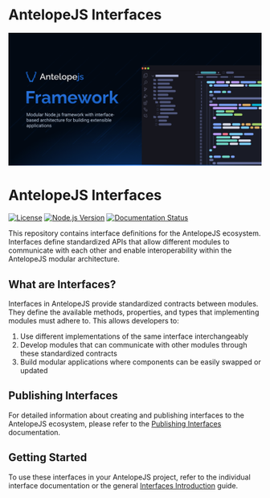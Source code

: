 # AntelopeJS Interfaces

![AntelopeJS Interfaces](.github/social-card.png)

# AntelopeJS Interfaces

[![License](https://img.shields.io/badge/License-Apache_2.0-blue.svg)](https://opensource.org/licenses/Apache-2.0)
[![Node.js Version](https://img.shields.io/badge/node-%3E%3D18.0.0-brightgreen)](https://nodejs.org/)
[![Documentation Status](https://img.shields.io/badge/docs-latest-brightgreen)](https://antelopejs.com)

This repository contains interface definitions for the AntelopeJS ecosystem. Interfaces define standardized APIs that allow different modules to communicate with each other and enable interoperability within the AntelopeJS modular architecture.

## What are Interfaces?

Interfaces in AntelopeJS provide standardized contracts between modules. They define the available methods, properties, and types that implementing modules must adhere to. This allows developers to:

1. Use different implementations of the same interface interchangeably
2. Develop modules that can communicate with other modules through these standardized contracts
3. Build modular applications where components can be easily swapped or updated

## Publishing Interfaces

For detailed information about creating and publishing interfaces to the AntelopeJS ecosystem, please refer to the [Publishing Interfaces](https://antelopejs.com/docs/interfaces/publishing-interfaces) documentation.

## Getting Started

To use these interfaces in your AntelopeJS project, refer to the individual interface documentation or the general [Interfaces Introduction](https://antelopejs.com/docs/interfaces/introduction) guide.
